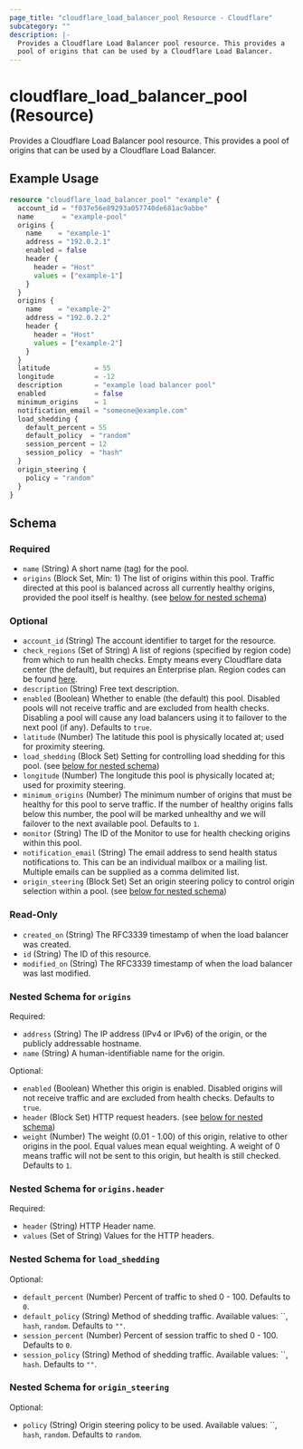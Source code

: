 ```yaml
---
page_title: "cloudflare_load_balancer_pool Resource - Cloudflare"
subcategory: ""
description: |-
  Provides a Cloudflare Load Balancer pool resource. This provides a
  pool of origins that can be used by a Cloudflare Load Balancer.
---
```


# cloudflare_load_balancer_pool (Resource)

Provides a Cloudflare Load Balancer pool resource. This provides a
pool of origins that can be used by a Cloudflare Load Balancer.

## Example Usage

```terraform
resource "cloudflare_load_balancer_pool" "example" {
  account_id = "f037e56e89293a057740de681ac9abbe"
  name       = "example-pool"
  origins {
    name    = "example-1"
    address = "192.0.2.1"
    enabled = false
    header {
      header = "Host"
      values = ["example-1"]
    }
  }
  origins {
    name    = "example-2"
    address = "192.0.2.2"
    header {
      header = "Host"
      values = ["example-2"]
    }
  }
  latitude           = 55
  longitude          = -12
  description        = "example load balancer pool"
  enabled            = false
  minimum_origins    = 1
  notification_email = "someone@example.com"
  load_shedding {
    default_percent = 55
    default_policy  = "random"
    session_percent = 12
    session_policy  = "hash"
  }
  origin_steering {
    policy = "random"
  }
}
```
<!-- schema generated by tfplugindocs -->
## Schema

### Required

- `name` (String) A short name (tag) for the pool.
- `origins` (Block Set, Min: 1) The list of origins within this pool. Traffic directed at this pool is balanced across all currently healthy origins, provided the pool itself is healthy. (see [below for nested schema](#nestedblock--origins))

### Optional

- `account_id` (String) The account identifier to target for the resource.
- `check_regions` (Set of String) A list of regions (specified by region code) from which to run health checks. Empty means every Cloudflare data center (the default), but requires an Enterprise plan. Region codes can be found [here](https://developers.cloudflare.com/load-balancing/reference/region-mapping-api).
- `description` (String) Free text description.
- `enabled` (Boolean) Whether to enable (the default) this pool. Disabled pools will not receive traffic and are excluded from health checks. Disabling a pool will cause any load balancers using it to failover to the next pool (if any). Defaults to `true`.
- `latitude` (Number) The latitude this pool is physically located at; used for proximity steering.
- `load_shedding` (Block Set) Setting for controlling load shedding for this pool. (see [below for nested schema](#nestedblock--load_shedding))
- `longitude` (Number) The longitude this pool is physically located at; used for proximity steering.
- `minimum_origins` (Number) The minimum number of origins that must be healthy for this pool to serve traffic. If the number of healthy origins falls below this number, the pool will be marked unhealthy and we will failover to the next available pool. Defaults to `1`.
- `monitor` (String) The ID of the Monitor to use for health checking origins within this pool.
- `notification_email` (String) The email address to send health status notifications to. This can be an individual mailbox or a mailing list. Multiple emails can be supplied as a comma delimited list.
- `origin_steering` (Block Set) Set an origin steering policy to control origin selection within a pool. (see [below for nested schema](#nestedblock--origin_steering))

### Read-Only

- `created_on` (String) The RFC3339 timestamp of when the load balancer was created.
- `id` (String) The ID of this resource.
- `modified_on` (String) The RFC3339 timestamp of when the load balancer was last modified.

<a id="nestedblock--origins"></a>
### Nested Schema for `origins`

Required:

- `address` (String) The IP address (IPv4 or IPv6) of the origin, or the publicly addressable hostname.
- `name` (String) A human-identifiable name for the origin.

Optional:

- `enabled` (Boolean) Whether this origin is enabled. Disabled origins will not receive traffic and are excluded from health checks. Defaults to `true`.
- `header` (Block Set) HTTP request headers. (see [below for nested schema](#nestedblock--origins--header))
- `weight` (Number) The weight (0.01 - 1.00) of this origin, relative to other origins in the pool. Equal values mean equal weighting. A weight of 0 means traffic will not be sent to this origin, but health is still checked. Defaults to `1`.

<a id="nestedblock--origins--header"></a>
### Nested Schema for `origins.header`

Required:

- `header` (String) HTTP Header name.
- `values` (Set of String) Values for the HTTP headers.



<a id="nestedblock--load_shedding"></a>
### Nested Schema for `load_shedding`

Optional:

- `default_percent` (Number) Percent of traffic to shed 0 - 100. Defaults to `0`.
- `default_policy` (String) Method of shedding traffic. Available values: ``, `hash`, `random`. Defaults to `""`.
- `session_percent` (Number) Percent of session traffic to shed 0 - 100. Defaults to `0`.
- `session_policy` (String) Method of shedding traffic. Available values: ``, `hash`. Defaults to `""`.


<a id="nestedblock--origin_steering"></a>
### Nested Schema for `origin_steering`

Optional:

- `policy` (String) Origin steering policy to be used. Available values: ``, `hash`, `random`. Defaults to `random`.


